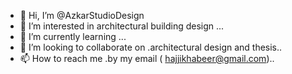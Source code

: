 - 👋 Hi, I’m @AzkarStudioDesign
- 👀 I’m interested in architectural building design ...
- 🌱 I’m currently learning ...
- 💞️ I’m looking to collaborate on .architectural design and thesis..
- 📫 How to reach me .by my email ( hajjikhabeer@gmail.com)..

<!---
AzkarStudioDesign/AzkarStudioDesign is a ✨ special ✨ repository because its `README.md` (this file) appears on your GitHub profile.
You can click the Preview link to take a look at your changes.
--->
